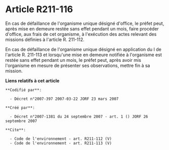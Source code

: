 # Article R211-116

En cas de défaillance de l'organisme unique désigné d'office, le préfet peut, après mise en demeure restée sans effet pendant
un mois, faire procéder d'office, aux frais de cet organisme, à l'exécution des actes relevant des missions définies à
l'article R. 211-112. 

En cas de défaillance de l'organisme unique désigné en application du I de l'article R. 211-113 et lorsqu'une mise en demeure
notifiée à l'organisme est restée sans effet pendant un mois, le préfet peut, après avoir mis l'organisme en mesure de
présenter ses observations, mettre fin à sa mission.

**Liens relatifs à cet article**

	**Codifié par**:

	  - Décret n°2007-397 2007-03-22 JORF 23 mars 2007

	**Créé par**:

	  - Décret n°2007-1381 du 24 septembre 2007 - art. 1 () JORF 26 septembre 2007

	**Cite**:

	  - Code de l'environnement - art. R211-112 (V)
	  - Code de l'environnement - art. R211-113 (V)
